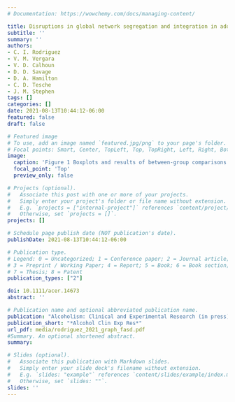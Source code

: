 ```yaml
---
# Documentation: https://wowchemy.com/docs/managing-content/

title: Disruptions in global network segregation and integration in adolescents and young adults with fetal alcohol spectrum disorder
subtitle: ''
summary: ''
authors:
- C. I. Rodriguez
- V. M. Vergara
- V. D. Calhoun
- D. D. Savage
- D. A. Hamilton
- C. D. Tesche
- J. M. Stephen
tags: []
categories: []
date: 2021-08-13T10:44:12-06:00
featured: false
draft: false

# Featured image
# To use, add an image named `featured.jpg/png` to your page's folder.
# Focal points: Smart, Center, TopLeft, Top, TopRight, Left, Right, BottomLeft, Bottom, BottomRight.
image:
  caption: 'Figure 1 Boxplots and results of between-group comparisons of graph theory metrics within threshold. Solid horizontal lines within each box represent the median, while dotted lines represent the mean. Panel A) modularity; B) clustering coefficient, C) characteristic path length, D) global efficiency. CNTRL, controls; ARND, alcohol neurodevelopmental disorder, FAS, fetal alcohol syndrome. ****, p<0.0001; ***, p<0.001; **, p<0.01; *, p<0.05. All p values are corrected by FDR method. For analyses of characteristic path length, one data point from a CNTRL participant at the 0.2 threshold was excluded as an outlier resulting in a sample size of 35. All other remaining sample sizes were CNTRL=36, ARND=9, and FAS=13.'
  focal_point: 'Top'
  preview_only: false

# Projects (optional).
#   Associate this post with one or more of your projects.
#   Simply enter your project's folder or file name without extension.
#   E.g. `projects = ["internal-project"]` references `content/project/deep-learning/index.md`.
#   Otherwise, set `projects = []`.
projects: []

# Schedule page publish date (NOT publication's date).
publishDate: 2021-08-13T10:44:12-06:00

# Publication type.
# Legend: 0 = Uncategorized; 1 = Conference paper; 2 = Journal article;
# 3 = Preprint / Working Paper; 4 = Report; 5 = Book; 6 = Book section;
# 7 = Thesis; 8 = Patent
publication_types: ["2"]

doi: 10.1111/acer.14673
abstract: ''

# Publication name and optional abbreviated publication name.
publication: "Alcoholism: Clinical and Experimental Research (in press)"
publication_short: "*Alcohol Clin Exp Res*"
url_pdf: media/rodriguez_2021_graph_fasd.pdf
#Summary. An optional shortened abstract.
summary:

# Slides (optional).
#   Associate this publication with Markdown slides.
#   Simply enter your slide deck's filename without extension.
#   E.g. `slides: "example"` references `content/slides/example/index.md`.
#   Otherwise, set `slides: ""`.
slides: ''
---
```


<!--
### Summary:
In this study, colleagues and I examined resting state functional MRI data from a sample of adolescents and young adults with fetal alcohol spectrum disorder (FASD). We discovered that mild and severe forms of FASD displayed changes in network measures in opposing patterns relative to controls. Our data suggest that while some network characteristics are compromised in a severe form FASD, they are enhanced in a less severe FASD possibly due to a compensatory mechanism.
-->